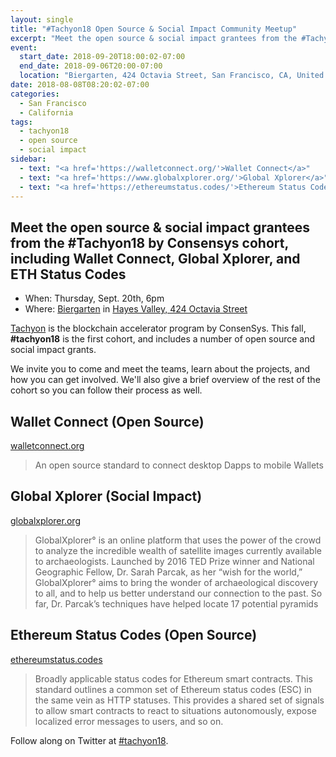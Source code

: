```yaml
---
layout: single
title: "#Tachyon18 Open Source & Social Impact Community Meetup"
excerpt: "Meet the open source & social impact grantees from the #Tachyon18 by Consensys cohort, including Wallet Connect, Global Xplorer, and ETH Status Codes"
event:
  start_date: 2018-09-20T18:00:02-07:00
  end_date: 2018-09-06T20:00-07:00
  location: "Biergarten, 424 Octavia Street, San Francisco, CA, United States"
date: 2018-08-08T08:20:02-07:00
categories:
  - San Francisco
  - California
tags:
  - tachyon18
  - open source
  - social impact
sidebar:
  - text: "<a href='https://walletconnect.org/'>Wallet Connect</a>"
  - text: "<a href='https://www.globalxplorer.org/'>Global Xplorer</a>"
  - text: "<a href='https://ethereumstatus.codes/'>Ethereum Status Codes</a>"
---
```

## Meet the open source & social impact grantees from the #Tachyon18 by Consensys cohort, including Wallet Connect, Global Xplorer, and ETH Status Codes

* When: Thursday, Sept. 20th, 6pm
* Where: [Biergarten](http://www.biergartensf.com/) in [Hayes Valley, 424 Octavia Street](https://goo.gl/maps/QXCgdRgoien)

[Tachyon](https://tachyoncv.vc) is the blockchain accelerator program by ConsenSys. This fall, **#tachyon18** is the first cohort, and includes a number of open source and social impact grants.

We invite you to come and meet the teams, learn about the projects, and how you can get involved. We'll also give a brief overview of the rest of the cohort so you can follow their process as well.

## Wallet Connect (Open Source)

[walletconnect.org](https://walletconnect.org/)

> An open source standard to connect desktop Dapps to mobile Wallets

## Global Xplorer (Social Impact)

[globalxplorer.org](https://www.globalxplorer.org/)

> GlobalXplorer° is an online platform that uses the power of the crowd to analyze the incredible wealth of satellite images currently available to archaeologists. Launched by 2016 TED Prize winner and National Geographic Fellow, Dr. Sarah Parcak, as her “wish for the world,” GlobalXplorer° aims to bring the wonder of archaeological discovery to all, and to help us better understand our connection to the past. So far, Dr. Parcak’s techniques have helped locate 17 potential pyramids

## Ethereum Status Codes (Open Source)

[ethereumstatus.codes](https://ethereumstatus.codes/)

> Broadly applicable status codes for Ethereum smart contracts.
> This standard outlines a common set of Ethereum status codes (ESC) in the same vein as HTTP statuses. This provides a shared set of signals to allow smart contracts to react to situations autonomously, expose localized error messages to users, and so on.

Follow along on Twitter at [#tachyon18](https://twitter.com/search?f=tweets&vertical=default&q=%23tachyon18).

